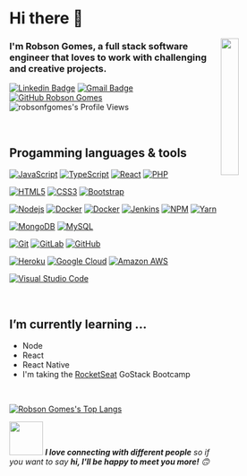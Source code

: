 # Hi there 👋

<img width="25%" align="right" alt="" src="https://github.com/robsonfgomes/robsonfgomes/blob/master/images/launch_day.svg" />

### I'm Robson Gomes, a full stack software engineer that loves to work with challenging and creative projects.

[![Linkedin Badge](https://img.shields.io/badge/-LinkedIn-blue?style=flat-square&logo=Linkedin&logoColor=white&link=https://www.linkedin.com/in/robson-gomes-575396b5/)](https://www.linkedin.com/in/robson-gomes-575396b5/) 
[![Gmail Badge](https://img.shields.io/badge/-Gmail-Red?style=flat-square&logo=Gmail&logoColor=white&link=mailto:fgomes.robson@gmail.com)](mailto:fgomes.robson@gmail.com)
[![GitHub Robson Gomes](https://img.shields.io/github/followers/robsonfgomes?label=follow&style=social)](https://github.com/robsonfgomes)
<img src="https://img.shields.io/badge/dynamic/json?url=https://api.countapi.xyz/hit/visitor-badge/robsonfgomes&label=Profile%20Views&query=value" alt="robsonfgomes's Profile Views">


&nbsp;
&nbsp;

## Progamming languages & tools

[![JavaScript](https://img.shields.io/badge/-JavaScript-black?style=flat-square&logo=javascript&link=https://github.com/robsonfgomes/)](https://github.com/robsonfgomes/)
[![TypeScript](https://img.shields.io/badge/-TypeScript-007ACC?style=flat-square&logo=typescript&link=https://github.com/robsonfgomes/)](https://github.com/robsonfgomes/)
[![React](https://img.shields.io/badge/-React-000?style=flat-square&logo=react&link=https://github.com/robsonfgomes/)](https://github.com/robsonfgomes/)
[![PHP](https://img.shields.io/badge/-PHP-777BB4?style=flat-square&logo=php&logoColor=FFF&link=https://github.com/robsonfgomes/)](https://github.com/robsonfgomes/)

[![HTML5](https://img.shields.io/badge/-HTML5-E34F26?style=flat-square&logo=html5&logoColor=FFF&link=https://github.com/robsonfgomes/)](https://github.com/robsonfgomes/)
[![CSS3](https://img.shields.io/badge/-CSS3-1572B6?style=flat-square&logo=css3&link=https://github.com/robsonfgomes/)](https://github.com/robsonfgomes/)
[![Bootstrap](https://img.shields.io/badge/-Bootstrap-563D7C?style=flat-square&logo=bootstrap&link=https://github.com/robsonfgomes/)](https://github.com/robsonfgomes/)

[![Nodejs](https://img.shields.io/badge/-Nodejs-339933?style=flat-square&logo=Node.js&logoColor=FFF&link=https://github.com/robsonfgomes/)](https://github.com/robsonfgomes/)
[![Docker](https://img.shields.io/badge/-Docker-2496ED?style=flat-square&logo=docker&logoColor=FFF&link=https://github.com/robsonfgomes/)](https://github.com/robsonfgomes/)
[![Docker](https://img.shields.io/badge/-Vagrant-1563FF?style=flat-square&logo=vagrant&link=https://github.com/robsonfgomes/)](https://github.com/robsonfgomes/)
[![Jenkins](https://img.shields.io/badge/-Jenkins-D24939?style=flat-square&logo=jenkins&logoColor=FFF&link=https://github.com/robsonfgomes/)](https://github.com/robsonfgomes/)
[![NPM](https://img.shields.io/badge/-NPM-CB3837?style=flat-square&logo=npm&link=https://github.com/robsonfgomes/)](https://github.com/robsonfgomes/)
[![Yarn](https://img.shields.io/badge/-Yarn-2C8EBB?style=flat-square&logo=yarn&logoColor=FFF&link=https://github.com/robsonfgomes/)](https://github.com/robsonfgomes/)

[![MongoDB](https://img.shields.io/badge/-MongoDB-47A248?style=flat-square&logo=mongodb&logoColor=FFF&link=https://github.com/robsonfgomes/)](https://github.com/robsonfgomes/)
[![MySQL](https://img.shields.io/badge/-MySQL-4479A1?style=flat-square&logo=mysql&logoColor=FFF&link=https://github.com/robsonfgomes/)](https://github.com/robsonfgomes/)

[![Git](https://img.shields.io/badge/-Git-black?style=flat-square&logo=git&link=https://github.com/robsonfgomes/)](https://github.com/robsonfgomes/)
[![GitLab](https://img.shields.io/badge/-GitLab-FCA121?style=flat-square&logo=gitlab&link=https://github.com/robsonfgomes/)](https://github.com/robsonfgomes/)
[![GitHub](https://img.shields.io/badge/-GitHub-181717?style=flat-square&logo=github&link=https://github.com/robsonfgomes/)](https://github.com/robsonfgomes/)

[![Heroku](https://img.shields.io/badge/-Heroku-430098?style=flat-square&logo=heroku&link=https://github.com/robsonfgomes/)](https://github.com/robsonfgomes/)
[![Google Cloud](https://img.shields.io/badge/Google%20Cloud-black?style=flat-square&logo=google-cloud&link=https://github.com/robsonfgomes/)](https://github.com/robsonfgomes/)
[![Amazon AWS](https://img.shields.io/badge/Amazon%20AWS-232F3E?style=flat-square&logo=amazon-aws&link=https://github.com/robsonfgomes/)](https://github.com/robsonfgomes/)

[![Visual Studio Code](https://img.shields.io/badge/-Visual%20Studio%20Code-007ACC?style=flat-square&logo=visual-studio-code&logoColor=FFF&link=https://github.com/robsonfgomes/)](https://github.com/robsonfgomes/)

&nbsp;
&nbsp;

## I’m currently learning ...
- Node
- React
- React Native
- I'm taking the <a href="https://rocketseat.com.br/" target="_blank">RocketSeat</a> GoStack Bootcamp

&nbsp;
&nbsp;


[![Robson Gomes's Top Langs](https://github-readme-stats.vercel.app/api/top-langs/?username=robsonfgomes&layout=compact)](https://github.com/robsonfgomes/)

<img src="https://media.giphy.com/media/LnQjpWaON8nhr21vNW/giphy.gif" width="60"> <em><b>I love connecting with different people</b> so if you want to say <b>hi, I'll be happy to meet you more!</b> 🙃</em>

<!--
![Robson Gomes's github stats](https://github-readme-stats.vercel.app/api?username=robsonfgomes&show_icons=true) 
-->

<!--
Here are some ideas to get you started:

- 🔭 I’m currently working on ...
- 🌱 I’m currently learning ...
- 👯 I’m looking to collaborate on ...
- 🤔 I’m looking for help with ...
- 💬 Ask me about ...
- 📫 How to reach me: ...
- 😄 Pronouns: ...
- ⚡ Fun fact: ...
-->
